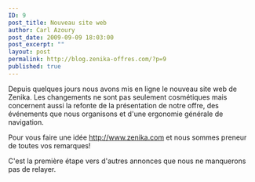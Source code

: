 ```yaml
---
ID: 9
post_title: Nouveau site web
author: Carl Azoury
post_date: 2009-09-09 18:03:00
post_excerpt: ""
layout: post
permalink: http://blog.zenika-offres.com/?p=9
published: true
---
```

<p>Depuis quelques jours nous avons mis en ligne le nouveau site web de Zenika. Les changements ne sont pas seulement cosmétiques mais concernent aussi la refonte de la présentation de notre offre, des événements que nous organisons et d'une ergonomie générale de navigation.</p> <p>Pour vous faire une idée  <a href="http://www.zenika.com">http://www.zenika.com</a> et nous sommes preneur de toutes vos remarques!</p> <p>C'est la première étape vers d'autres annonces que nous ne manquerons pas de relayer.</p>
